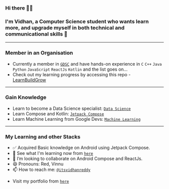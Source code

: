 ### Hi there 👋🏻
### I'm Vidhan, a Computer Science student who wants learn more, and upgrade myself in both technical and communicational skills 🚀
----
### Member in an Organisation
- Currently a member in [`GDSC`](https://github.com/GDSC-REC) and have hands-on experience in  `C` `C++` `Java` `Python` `JavaScript` `ReactJs` `Kotlin` and the list goes on...
- Check out my learning progress by accessing this repo - [LearnBuildGrow](https://github.com/AVidhanR/LearnBuildGrow)
----
### Gain Knowledge 
* Learn to become a Data Science specialist: [`Data Science`](https://www.kaggle.com/learn)
* Learn Compose and Kotlin: [`Jetpack Compose`](https://developer.android.com/courses/android-basics-compose/course)
* Learn Machine Learning from Google Devs: [`Machine Learning`](https://developers.google.com/machine-learning)
----
### My Learning and other Stacks
- ✅ Acquired Basic knowledge on Android using Jetpack Compose.
- 🌱 See what I'm learning now from [`here`](https://github.com/AVidhanR/LearnBuildGrow)
- 👯 I’m looking to collaborate on Android Compose and ReactJs.
- 😄 Pronouns: Red, Vinnu
- 📫 How to reach me: [`@itsvidhanreddy`](https://linktr.ee/itsvidhanreddy)
<!--
**AVidhanR/AVidhanR** is a ✨ _special_ ✨ repository because its `README.md` (this file) appears on your GitHub profile.

Here are some ideas to get you started:

- 🔭 I’m currently working on ...
- 🌱 I’m currently learning ...
- 👯 I’m looking to collaborate on ...
- 🤔 I’m looking for help with ...
- 💬 Ask me about ...
- 📫 How to reach me: ...
- 😄 Pronouns: ...
- ⚡ Fun fact: ...
-->
- Visit my portfolio from [`here`](https://avidhanr.github.io/MyPortfolio)
